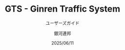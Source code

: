 ---
title: 'GTS - Ginren Traffic System'
subtitle: 'ユーザーズガイド'
date: "2025/06/11"
author: 
    - 銀河連邦
company: "株式会社 銀連製作所"
---